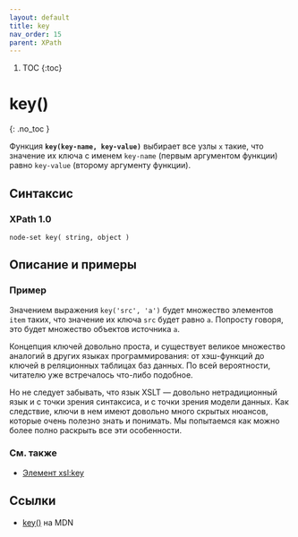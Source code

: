 ```yaml
---
layout: default
title: key
nav_order: 15
parent: XPath
---
```


<!-- prettier-ignore-start -->
1. TOC
{:toc}

# key()
{: .no_toc }
<!-- prettier-ignore-end -->

Функция **`key(key-name, key-value)`** выбирает все узлы `x` такие, что значение их ключа с именем `key-name` (первым аргументом функции) равно `key-value` (второму аргументу функции).

## Синтаксис

### XPath 1.0

```
node-set key( string, object )
```

## Описание и примеры

### Пример

Значением выражения `key('src', 'a')` будет множество элементов `item` таких, что значение их ключа `src` будет равно `a`. Попросту говоря, это будет множество объектов источника `a`.

Концепция ключей довольно проста, и существует великое множество аналогий в других языках программирования: от хэш-функций до ключей в реляционных таблицах баз данных. По всей вероятности, читателю уже встречалось что-либо подобное.

Но не следует забывать, что язык XSLT — довольно нетрадиционный язык и с точки зрения синтаксиса, и с точки зрения модели данных. Как следствие, ключи в нем имеют довольно много скрытых нюансов, которые очень полезно знать и понимать. Мы попытаемся как можно более полно раскрыть все эти особенности.

### См. также

- [Элемент xsl:key](/xslt/xsl-key/)

## Ссылки

- [key()](https://developer.mozilla.org/en-US/docs/Web/XPath/Functions/key) на MDN
